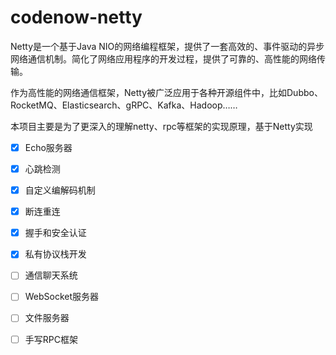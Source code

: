 # codenow-netty

Netty是一个基于Java NIO的网络编程框架，提供了一套高效的、事件驱动的异步网络通信机制。简化了网络应用程序的开发过程，提供了可靠的、高性能的网络传输。

作为高性能的网络通信框架，Netty被广泛应用于各种开源组件中，比如Dubbo、RocketMQ、Elasticsearch、gRPC、Kafka、Hadoop……


本项目主要是为了更深入的理解netty、rpc等框架的实现原理，基于Netty实现

- [x] Echo服务器

- [x] 心跳检测

- [x] 自定义编解码机制

- [x] 断连重连

- [x] 握手和安全认证

- [x] 私有协议栈开发

- [ ] 通信聊天系统

- [ ] WebSocket服务器

- [ ]  文件服务器

- [ ] 手写RPC框架